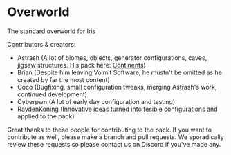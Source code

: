 # Overworld
The standard overworld for Iris


Contributors & creators:
- Astrash (A lot of biomes, objects, generator configurations, caves, jigsaw structures. His pack here: [Continents](https://github.com/Astrashh/Continents))
- Brian (Despite him leaving Volmit Software, he mustn't be omitted as he created by far the most content)
- Coco (Bugfixing, small configuration tweaks, merging Astrash's work, continued development)
- Cyberpwn (A lot of early day configuration and testing)
- RaydenKoning (Innovative ideas turned into fesible configurations and applied to the pack)

Great thanks to these people for contributing to the pack.
If you want to contribute as well, please make a branch and pull requests.
We sporadically review these requests so please contact us on Discord if you've made any.
